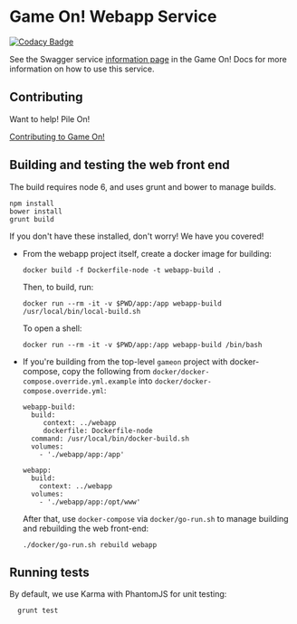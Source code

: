 # Game On! Webapp Service

[![Codacy Badge](https://api.codacy.com/project/badge/grade/97dba9bf5a944578b56831a974f225fa)](https://www.codacy.com/app/gameontext/gameon-webapp)

See the Swagger service [information page](https://gameontext.gitbooks.io/gameon-gitbook/content/microservices/webapp.html) in the Game On! Docs for more information on how to use this service.

## Contributing

Want to help! Pile On! 

[Contributing to Game On!](https://github.com/gameontext/gameon/blob/master/CONTRIBUTING.md)

## Building and testing the web front end 

The build requires node 6, and uses grunt and bower to manage builds.

```
npm install
bower install
grunt build
```

If you don't have these installed, don't worry! We have you covered! 

* From the webapp project itself, create a docker image for building:  
  ```
  docker build -f Dockerfile-node -t webapp-build .
  ```
  
  Then, to build, run: 
  ```
  docker run --rm -it -v $PWD/app:/app webapp-build /usr/local/bin/local-build.sh
  ```
  To open a shell: 
  ```
  docker run --rm -it -v $PWD/app:/app webapp-build /bin/bash
  ```
  

* If you're building from the top-level `gameon` project with docker-compose, copy the following from `docker/docker-compose.override.yml.example` into `docker/docker-compose.override.yml`: 
  ```
  webapp-build:
    build:
       context: ../webapp
       dockerfile: Dockerfile-node
    command: /usr/local/bin/docker-build.sh
    volumes:
      - './webapp/app:/app'

  webapp:
    build:
      context: ../webapp
    volumes:
      - './webapp/app:/opt/www'
  ```

  After that, use `docker-compose` via `docker/go-run.sh` to manage building and rebuilding the web front-end: 
  ```
  ./docker/go-run.sh rebuild webapp
  ```

## Running tests

By default, we use Karma with PhantomJS for unit testing: 

```
  grunt test
```
